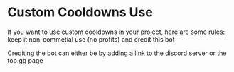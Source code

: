 # Custom Cooldowns Use
If you want to use custom cooldowns in your project, here are some rules:
keep it non-commetial use (no profits) and credit this bot


Crediting the bot can either be by adding a link to the discord server or the top.gg page
